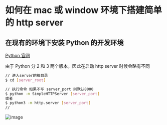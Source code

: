 # 如何在 mac 或 window 环境下搭建简单的 http server

## 在现有的环境下安装 Python 的开发环境

[Python 官网](https://www.python.org/downloads/)

由于 Python 分 2 和 3 两个版本。因此在启动 http server 时候会略有不同

```bash
// 进入server的根目录
$ cd [server_root]

// 执行命令 如果不写 server_port 则默认8000
$ python -m SimpleHTTPServer [server_port]
或者
$ python3 -m http.server [server_port]
//
```

![image](https://user-images.githubusercontent.com/16236428/63666999-c9a57900-c804-11e9-9d07-e6addcf2864c.png)
